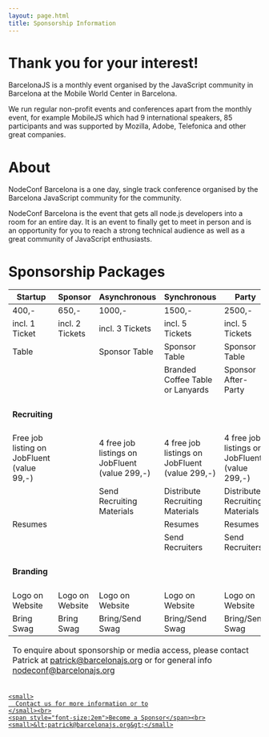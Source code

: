 ```yaml
---
layout: page.html
title: Sponsorship Information
---
```


# Thank you for your interest!
BarcelonaJS is a monthly event organised by the JavaScript community in Barcelona at the Mobile World Center in Barcelona.

We run regular non-profit events and conferences apart from the monthly event, for example MobileJS which had 9 international speakers, 85 participants and was supported by Mozilla, Adobe, Telefonica and other great companies.

# About
NodeConf Barcelona is a one day, single track conference organised by the Barcelona JavaScript community for the community.

NodeConf Barcelona is the event that gets all node.js developers into a room for an entire day. It is an event to finally get to meet in person and is an opportunity for you to reach a strong technical audience as well as a great community of JavaScript enthusiasts.

# Sponsorship Packages
<div class="row">
  <div class=" table-responsive">
  <table class="table sponsors-table">
    <thead>
      <tr><th>Startup</th>
      <th>Sponsor</th>
      <th>Asynchronous</th>
      <th>Synchronous</th>
      <th>Party</th>
    </tr></thead>
    <tfoot>
      <tr><td colspan="5">
        <p>To enquire about sponsorship or media access, please contact Patrick at <a href="mailto:patrick@barcelonajs.org?subject=WeNode Sponsorship">patrick@barcelonajs.org</a> or for general info <a href="mailto:nodeconf@barcelonajs.org">nodeconf@barcelonajs.org</a></p>
      </td></tr>
    </tfoot>
    <tbody>
      <tr>
        <td>400,-</td>
        <td>650,-</td>
        <td>1000,-</td>
        <td>1500,-</td>
        <td>2500,-</td>
      </tr>
      <tr>
        <td>incl. 1 Ticket <i class="fa fa-ticket"></i></td>
        <td>incl. 2 Tickets <i class="fa fa-ticket"></i></td>
        <td>incl. 3 Tickets <i class="fa fa-ticket"></i></td>
        <td>incl. 5 Tickets <i class="fa fa-ticket"></i></td>
        <td>incl. 5 Tickets <i class="fa fa-ticket"></i></td>
      </tr>
      <tr>
        <td>Table</td>
        <td><i class="fa fa-times"></i></td>
        <td>Sponsor Table</td>
        <td>Sponsor Table</td>
        <td>Sponsor Table</td>
      </tr>
      <tr>
        <td><i class="fa fa-times"></i></td>
        <td><i class="fa fa-times"></i></td>
        <td><i class="fa fa-times"></i></td>
        <td>Branded Coffee Table or Lanyards</td>
        <td>Sponsor After-Party</td>
      </tr>
      <tr><td colspan="5" class="text-center"><h4>Recruiting</h4></td></tr>
      <tr>
        <td>Free job listing on<br> JobFluent (value 99,-)</td>
        <td></td>
        <td>4 free job listings on<br> JobFluent (value 299,-)</td>
        <td>4 free job listings on<br> JobFluent (value 299,-)</td>
        <td>4 free job listings on<br> JobFluent (value 299,-)</td>
      </tr>
      <tr>
        <td><i class="fa fa-times"></i></td>
        <td><i class="fa fa-times"></i></td>
        <td>Send Recruiting Materials</td>
        <td>Distribute Recruiting Materials</td>
        <td>Distribute Recruiting Materials</td>
      </tr>
      <tr>
        <td>Resumes</td>
        <td><i class="fa fa-times"></i></td>
        <td><i class="fa fa-times"></i></td>
        <td>Resumes</td>
        <td>Resumes</td>
      </tr>
      <tr>
        <td><i class="fa fa-times"></i></td>
        <td><i class="fa fa-times"></i></td>
        <td><i class="fa fa-times"></i></td>
        <td>Send Recruiters</td>
        <td>Send Recruiters</td>
      </tr>
      <tr><td colspan="5" class="text-center"><h4>Branding</h4></td></tr>
      <tr>
        <td>Logo on Website</td>
        <td>Logo on Website</td>
        <td>Logo on Website</td>
        <td>Logo on Website</td>
        <td>Logo on Website</td>
      </tr>
      <tr>
        <td>Bring Swag</td>
        <td>Bring Swag</td>
        <td>Bring/Send Swag</td>
        <td>Bring/Send Swag</td>
        <td>Bring/Send Swag</td>
      </tr>
      <tr style="display:none">
        <td><i class="fa fa-times"></i></td>
        <td><i class="fa fa-times"></i></td>
        <td>Logo on T-Shirt</td>
        <td>Logo on T-Shirt</td>
        <td>Logo on T-Shirt</td>
      </tr>
    </tbody>
  </table>
  </div>
</div>

<div class="row text-center hidden-xs">
  <a href="mailto:patrick@barcelonajs.org?subject=WeNode Sponsorship" class="btn btn-success btn-lg">

    <small>
      Contact us for more information or to
    </small><br>
    <span style="font-size:2em">Become a Sponsor</span><br>
    <small>&lt;patrick@barcelonajs.org&gt;</small>
  </a>
</div>
